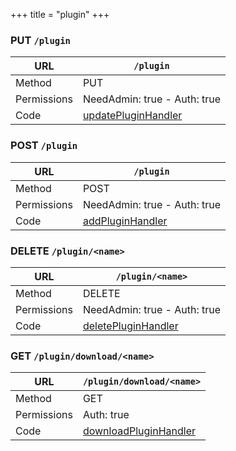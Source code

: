 +++
title = "plugin"
+++


### PUT `/plugin`

URL         | **`/plugin`**
----------- |----------
Method      | PUT     
Permissions |  NeedAdmin: true -  Auth: true
Code        | [updatePluginHandler](https://github.com/ovh/cds/search?q=%22func+%28api+*API%29+updatePluginHandler%22)
    









### POST `/plugin`

URL         | **`/plugin`**
----------- |----------
Method      | POST     
Permissions |  NeedAdmin: true -  Auth: true
Code        | [addPluginHandler](https://github.com/ovh/cds/search?q=%22func+%28api+*API%29+addPluginHandler%22)
    









### DELETE `/plugin/<name>`

URL         | **`/plugin/<name>`**
----------- |----------
Method      | DELETE     
Permissions |  NeedAdmin: true -  Auth: true
Code        | [deletePluginHandler](https://github.com/ovh/cds/search?q=%22func+%28api+*API%29+deletePluginHandler%22)
    









### GET `/plugin/download/<name>`

URL         | **`/plugin/download/<name>`**
----------- |----------
Method      | GET     
Permissions |  Auth: true
Code        | [downloadPluginHandler](https://github.com/ovh/cds/search?q=%22func+%28api+*API%29+downloadPluginHandler%22)
    









